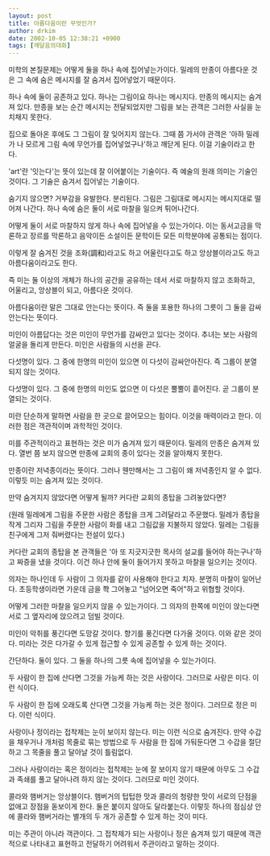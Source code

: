```yaml
---
layout: post
title: 아름다움이란 무엇인가?
author: drkim
date: 2002-10-05 12:38:21 +0900
tags: [깨달음의대화]
---
```

미학의 본질문제는 어떻게 둘을 하나 속에 집어넣는가이다. 밀레의 만종이 아름다운 것은 그 속에 숨은 메시지를 잘 숨겨서 집어넣었기 때문이다.
  

  
하나 속에 둘이 공존하고 있다. 하나는 그림이요 하나는 메시지다. 만종의 메시지는 숨겨져 있다. 만종을 보는 순간 메시지는 전달되었지만 그림을 보는 관객은 그러한 사실을 눈치채지 못한다.
  

  
집으로 돌아온 후에도 그 그림이 잘 잊어지지 않는다. 그때 쯤 가서야 관객은 '아하 밀레가 나 모르게 그림 속에 무언가를 집어넣었구나'하고 깨닫게 된다. 이걸 기술이라고 한다.
  

  
'art'란 '잇는다'는 뜻이 있는데 잘 이어붙이는 기술이다. 즉 예술의 원래 의미는 기술인 것이다. 그 기술은 숨겨서 집어넣는 기술이다.
  

  
숨기지 않으면? 거부감을 유발한다. 분리된다. 그림은 그림대로 메시지는 메시지대로 떨어져 나간다. 하나 속에 숨은 둘이 서로 마찰을 일으켜 튀어나간다.
  

  
어떻게 둘이 서로 마찰하지 않게 하나 속에 집어넣을 수 있는가이다. 이는 동서고금을 막론하고 장르를 막론하고 음악이든 소설이든 문학이든 모든 미학분야에 공통되는 점이다.
  

  
이렇게 잘 숨겨진 것을 조화(調和)라고도 하고 어울린다고도 하고 앙상블이라고도 하고 아름다움이라고도 한다.
  

  
즉 미는 둘 이상의 개체가 하나의 공간을 공유하는 데서 서로 마찰하지 않고 조화하고, 어울리고, 앙상블이 되고, 아름다운 것이다.
  

  
아름다움이란 말은 그대로 안는다는 뜻이다. 즉 둘을 포용한 하나의 그릇이 그 둘을 감싸안는다는 뜻이다.
  

  
미인이 아름답다는 것은 미인이 무언가를 감싸안고 있다는 것이다. 추녀는 보는 사람의 얼굴을 돌리게 만든다. 미인은 사람들의 시선을 끈다.
  

  
다섯명이 있다. 그 중에 한명의 미인이 있으면 이 다섯이 감싸안아진다. 즉 그룹이 분열되지 않는 것이다.
  

  
다섯명이 있다. 그 중에 한명의 미인도 없으면 이 다섯은 뿔뿔이 흩어진다. 곧 그룹이 분열되는 것이다.
  

  
미란 단순하게 말하면 사람을 한 곳으로 끌어모으는 힘이다. 이것을 매력이라고 한다. 이러한 점은 객관적이며 과학적인 것이다.
  

  
미를 주관적이라고 표현하는 것은 미가 숨겨져 있기 때문이다. 밀레의 만종은 숨겨져 있다. 열번 쯤 보지 않으면 만종에 교회의 종이 있다는 것을 알아채지 못한다.
  

  
만종이란 저녁종이라는 뜻이다. 그러나 웬만해서는 그 그림이 왜 저녁종인지 알 수 없다. 이렇듯 미는 숨겨져 있는 것이다.
  

  
만약 숨겨지지 않았다면 어떻게 될까? 커다란 교회의 종탑을 그려놓았다면?
  
(원래 밀레에게 그림을 주문한 사람은 종탑을 크게 그려달라고 주문했다. 밀레가 종탑을 작게 그리자 그림을 주문한 사람이 화를 내고 그림값을 지불하지 않았다. 밀레는 그림을 친구에게 그저 줘버렸다는 전설이 있다.)
  

  
커다란 교회의 종탑을 본 관객들은 '아 또 지긋지긋한 목사의 설교를 들어야 하는구나'하고 짜증을 냈을 것이다. 이건 하나 안에 둘이 들어가지 못하고 마찰을 일으키는 것이다.
  

  
의자는 하나인데 두 사람이 그 의자를 같이 사용해야 한다고 치자. 분명히 마찰이 일어난다. 초등학생이라면 가운데 금을 쫙 그어놓고 "넘어오면 죽어"하고 위협할 것이다.
  

  
어떻게 그러한 마찰을 일으키지 않을 수 있는가이다. 그 의자의 한쪽에 미인이 앉는다면 서로 그 옆자리에 앉으려고 덤빌 것이다.
  

  
미인이 악취를 풍긴다면 도망갈 것이다. 향기를 풍긴다면 다가올 것이다. 이와 같은 것이다. 미라는 것은 다가갈 수 있게 접근할 수 있게 공존할 수 있게 하는 것이다.
  

  
간단하다. 둘이 있다. 그 둘을 하나의 그릇 속에 집어넣을 수 있는가이다.
  

  
두 사람이 한 집에 산다면 그것을 가능케 하는 것은 사랑이다. 그러므로 사랑은 미다. 이런 식이다.
  

  
두 사람이 한 집에 오래도록 산다면 그것을 가능케 하는 것은 정이다. 그러므로 정은 미다. 이런 식이다.
  

  
사랑이나 정이라는 접착제는 눈이 보이지 않는다. 미는 이런 식으로 숨겨진다. 만약 수갑을 채우거나 개처럼 목줄로 묶는 방법으로 두 사람을 한 집에 가둬둔다면 그 수갑을 절단하고 그 목줄을 풀고 달아날 것이 틀림없다.
  

  
그러나 사랑이라는 혹은 정이라는 접착제는 눈에 잘 보이지 않기 때문에 아무도 그 수갑과 족쇄를 풀고 달아나려 하지 않는 것이다. 그러므로 미인 것이다.
  

  
콜라와 햄버거는 앙상블이다. 햄버거의 텁텁한 맛과 콜라의 청량한 맛이 서로의 단점을 없애고 장점을 돋보이게 한다. 둘은 붙이지 않아도 달라붙는다. 이렇듯 하나의 점심상 안에 콜라와 햄버거라는 별개의 두 개가 공존할 수 있게 하는 것이 미다.
  

  
미는 주관이 아니라 객관이다. 그 접착제가 되는 사랑이나 정은 숨겨져 있기 때문에 객관적으로 나타내고 표현하고 전달하기 어려워서 주관이라고 말하는 것이다.